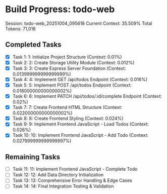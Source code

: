 # Build Progress: todo-web
Session: todo-web_20251004_095618
Current Context: 35.509%
Total Tokens: 71,018

## Completed Tasks
- [x] Task 1: 1: Initialize Project Structure (Context: 0.01%)
- [x] Task 2: 2: Create Storage Utility Module (Context: 0.012%)
- [x] Task 3: 3: Create Express Server Foundation (Context: 0.013999999999999999%)
- [x] Task 4: 4: Implement GET /api/todos Endpoint (Context: 0.016%)
- [x] Task 5: 5: Implement POST /api/todos Endpoint (Context: 0.018000000000000002%)
- [x] Task 6: 6: Implement PATCH /api/todos/:id/complete Endpoint (Context: 0.02%)
- [x] Task 7: 7: Create Frontend HTML Structure (Context: 0.022000000000000002%)
- [x] Task 8: 8: Create Frontend Styling (Context: 0.024%)
- [x] Task 9: 9: Implement Frontend JavaScript - Load Todos (Context: 0.026%)
- [x] Task 10: 10: Implement Frontend JavaScript - Add Todo (Context: 0.027999999999999997%)

## Remaining Tasks
- [ ] Task 11: 11: Implement Frontend JavaScript - Complete Todo
- [ ] Task 12: 12: Add Data Directory Initialization
- [ ] Task 13: 13: Comprehensive Error Handling & Edge Cases
- [ ] Task 14: 14: Final Integration Testing & Validation
